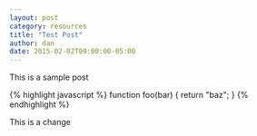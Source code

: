 ```yaml
---
layout: post
category: resources
title: "Test Post"
author: dan
date: 2015-02-02T09:00:00-05:00
---
```


This is a sample post

{% highlight javascript %}
function foo(bar) {
  return "baz";
}
{% endhighlight %}

This is a change
